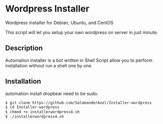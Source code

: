 # Wordpress Installer

Wordpress installer for Debian, Ubuntu, and CentOS

This script will let you setup your own wordpress on server in just minute. 

## Description 
Automation installer is a bot written in Shell Script 
allow you to perform installation without run a shell one by one. 

## Installation

automation install dropbear need to be sudo.

```sh
$ git clone https://github.com/SalamanderAxel/Installer-wordpress
$ cd Installer-wordpress
$ chmod +x installerwordpress4.sh
$ ./installerwordpress4.sh
